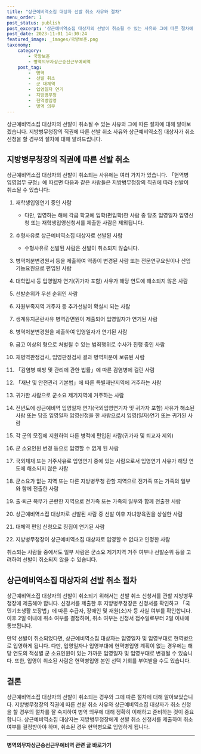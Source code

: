 ```yaml
---
title: "상근예비역소집 대상자 선발 취소 사유와 절차"
menu_order: 1
post_status: publish
post_excerpt: '상근예비역소집 대상자의 선발이 취소될 수 있는 사유와 그에 따른 절차에 대해 알아보겠습니다. 지방병무청장의 직권에 따른 선발 취소 사유와 상근예비역소집 대상자가 취소 신청을 할 경우의 절차에 대해 알려드립니다.'
post_date: 2023-11-01 14:30:24
featured_image: _images/국방보훈.png
taxonomy:
    category:
        - 국방보훈
        - 병역의무자상근승선근무예비역
    post_tag:
        -  병역
        -  선발 취소
        -  군 대체역
        -  입영일자 연기
        -  지방병무청
        -  현역병입영
        -  병역 의무
---
```




상근예비역소집 대상자의 선발이 취소될 수 있는 사유와 그에 따른 절차에 대해 알아보겠습니다. 지방병무청장의 직권에 따른 선발 취소 사유와 상근예비역소집 대상자가 취소 신청을 할 경우의 절차에 대해 알려드립니다.

## 지방병무청장의 직권에 따른 선발 취소

상근예비역소집 대상자의 선발이 취소되는 사유에는 여러 가지가 있습니다. 「현역병 입영업무 규정」에 따르면 다음과 같은 사람들은 지방병무청장의 직권에 따라 선발이 취소될 수 있습니다:

1. 재학생입영연기 중인 사람
    - 다만, 입영하는 해에 각급 학교에 입학(편입학)한 사람 중 당초 입영일자 입영신청 또는 재학생입영신청서를 제출한 사람은 제외됩니다.

2. 수형사유로 상근예비역소집 대상자로 선발된 사람
    - 수형사유로 선발된 사람은 선발이 취소되지 않습니다.

3. 병역처분변경원서 등을 제출하여 역종이 변경된 사람 또는 전문연구요원이나 산업기능요원으로 편입된 사람

4. 대학입시 등 입영일자 연기(귀가자 포함) 사유가 해당 연도에 해소되지 않은 사람

5. 선발순위가 우선 순위인 사람

6. 자원부족지역 거주자 등 추가선발이 확실시 되는 사람

7. 생계유지곤란사유 병역감면원이 제출되어 입영일자가 연기된 사람

8. 병역처분변경원을 제출하여 입영일자가 연기된 사람

9. 금고 이상의 형으로 처벌될 수 있는 범죄행위로 수사가 진행 중인 사람

10. 재병역판정검사, 입영판정검사 결과 병역처분이 보류된 사람

11. 「감염병 예방 및 관리에 관한 법률」에 따른 감염병에 걸린 사람

12. 「재난 및 안전관리 기본법」에 따른 특별재난지역에 거주하는 사람

13. 귀가한 사람으로 군소요 제기지역에 거주하는 사람

14. 전년도에 상근예비역 입영일자 연기(국외입영연기자 및 귀가자 포함) 사유가 해소된 사람 또는 당초 입영일자 입영신청을 한 사람으로서 입영(일자)연기 또는 귀가된 사람

15. 각 군의 모집에 지원하여 다른 병적에 편입된 사람(귀가자 및 퇴교자 제외)

16. 군 소요인원 변경 등으로 입영할 수 없게 된 사람

17. 국외체재 또는 거주사유로 입영연기 중에 있는 사람으로서 입영연기 사유가 해당 연도에 해소되지 않은 사람

18. 군소요가 없는 지역 또는 다른 지방병무청 관할 지역으로 전가족 또는 가족의 일부와 함께 전출한 사람

19. 출·퇴근 복무가 곤란한 지역으로 전가족 또는 가족의 일부와 함께 전출한 사람

20. 상근예비역소집 대상자로 선발된 사람 중 선발 이후 자녀양육권을 상실한 사람

21. 대체역 편입 신청으로 징집이 연기된 사람

22. 지방병무청장이 상근예비역소집 대상자로 입영할 수 없다고 인정한 사람

취소되는 사람들 중에서도 일부 사람은 군소요 제기지역 거주 여부나 선발순위 등을 고려하여 선발이 취소되지 않을 수 있습니다.

## 상근예비역소집 대상자의 선발 취소 절차

상근예비역소집 대상자의 선발이 취소되기 위해서는 선발 취소 신청서를 관할 지방병무청장에 제출해야 합니다. 신청서를 제출한 후 지방병무청장은 신청서를 확인하고 「국민기초생활 보장법」에 따른 수급자, 장애인 및 재원(소)자 등 사실 여부를 확인합니다. 이후 2일 이내에 취소 여부를 결정하며, 취소 여부는 신청서 접수일로부터 2일 이내에 통보됩니다.

만약 선발이 취소되었다면, 상근예비역소집 대상자는 입영일자 및 입영부대로 현역병으로 입영하게 됩니다. 다만, 입영일자나 입영부대에 현역병입영 계획이 없는 경우에는 해당 연도의 적성별 군 소요인원이 있는 가까운 입영일자 및 입영부대로 변경될 수 있습니다. 또한, 입영이 취소된 사람은 현역병입영 본인 선택 기회를 부여받을 수도 있습니다.

## 결론

상근예비역소집 대상자의 선발이 취소되는 경우와 그에 따른 절차에 대해 알아보았습니다. 지방병무청장의 직권에 따른 선발 취소 사유와 상근예비역소집 대상자가 취소 신청을 할 경우의 절차를 잘 숙지하여 병역 의무에 대해 정확히 이해하고 준비하는 것이 중요합니다. 상근예비역소집 대상자는 지방병무청장에게 선발 취소 신청서를 제출하여 취소 여부를 결정받아야 하며, 취소된 경우 현역병으로 입영하게 됩니다.
<!-- wp:separator -->
<hr class="wp-block-separator has-alpha-channel-opacity"/>
<!-- /wp:separator -->

<!-- wp:group {"backgroundColor":"base","layout":{"type":"constrained"}} -->
<div class="wp-block-group has-base-background-color has-background"><!-- wp:paragraph {"align":"center","fontSize":"medium"} -->
<p class="has-text-align-center has-large-font-size"><strong>병역의무자상근승선근무예비역 관련 글 바로가기</strong></p>
<!-- /wp:paragraph -->


<!-- wp:latest-posts
{"categories":[{"id":9109,"count":19,"description":"","link":"https://uknowlaw.com/category/%eb%b3%91%ec%97%ad%ec%9d%98%eb%ac%b4%ec%9e%90%ec%83%81%ea%b7%bc%ec%8a%b9%ec%84%a0%ea%b7%bc%eb%ac%b4%ec%98%88%eb%b9%84%ec%97%ad/","name":"병역의무자상근승선근무예비역","slug":"병역의무자상근승선근무예비역","taxonomy":"category","parent":0,"meta":[],"_links":{"self":[{"href":"https://uknowlaw.com/wp-json/wp/v2/categories/9109"}],"collection":[{"href":"https://uknowlaw.com/wp-json/wp/v2/categories"}],"about":[{"href":"https://uknowlaw.com/wp-json/wp/v2/taxonomies/category"}],"wp:post_type":[{"href":"https://uknowlaw.com/wp-json/wp/v2/posts?categories=9109"}],"curies":[{"name":"wp","href":"https://api.w.org/{rel}","templated":true}]}}]} /--></div>
<!-- /wp:group -->